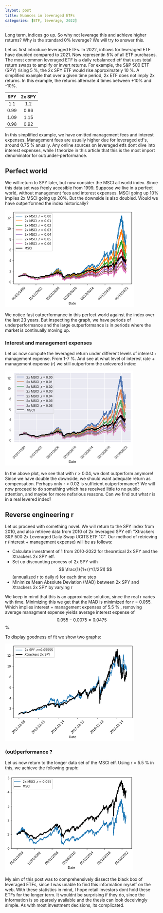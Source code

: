 ```yaml
---
layout: post
title: Nuances in leveraged ETFs
categories: [ETF, leverage, 2022]
---
```


Long term, indices go up. So why not leverage this and achieve higher returns? Why is the standard 0% leverage? We will try to answer this.

Let us first introduce leveraged ETFs. In 2022, inflows for leveraged ETF have doubled compared to 2021. Now representin 5% of all ETF purchases. The most common leveraged ETF is a daily rebalanced etf that uses total return swaps to amplify or invert returns. For example, the S&P 500 ETF (SPY) rising 5 %, the 2x SPY ETF would rise approximately 10 %. A simplified example that over a given time period, 2x ETF does not imply 2x returns. In this example, the returns alternate 4 times between +10% and -10%.


| SPY                  |   2x SPY             | 
|:---------------------: | :---------------------: |
| 1.1			     | 1.2			    |
| 0.99 		     | 0.96 		    |
| 1.09		     | 1.15         |
| 0.98 		     | 0.92			    |


In this simplified example, we have omitted management fees and interest expenses.  Management fees are usually higher due for leveraged etf's, around 0.75 % anually.
Any online sources on leveraged etfs dont dive into interest expenses, while I theorize in this article that this is the most import denominator for out/under-performance.

## Perfect world

We will return to SPY later, but now consider the MSCI all world index. Since this data set was freely accesible from 1999. 
Suppose we live in a perfect world, without management fees and interest expenses. MSCI going up 10% implies 2x MSCI going up 20%.  But the downside is also doubled. Would we have outperformed the index historically?

![](/images/msci2.png)

We notice fast outperformance in this perfect world against the index over the last 23 years. But inspecting the graph, we have periods of underperformance and the large outperformance is in periods where the market is continually moving up. 

### Interest and management expenses

Let us now compute the leveraged return under different levels of interest + management expense. From 1-7 %. And see at what level of interest rate + management expense (r) we still outperform the unlevered index: 

![](/images/mscir.png)

In the above plot, we see that with r > 0.04, we dont outperform anymore! Since we have double the downside, we should want adequate return as compensation. Perhaps only r < 0.02 is sufficient outperformance? We will now proceed to do something which has received little to no public attention, and maybe for more nefarious reasons. Can we find out what r is in a real levered index? 

## Reverse engineering r

Let us proceed with something novel. We will return to the SPY index from 2010, and also retrieve data from 2010 of 2x leveraged SPY etf: "Xtrackers S&P 500 2x Leveraged Daily Swap UCITS ETF 1C". Our method of retrieving r (interest + management expense) will be as follows:

- Calculate investment of 1 from 2010-2022 for theoretical 2x SPY and the Xtrackers 2x SPY etf. 
- Set up discounting process of 2x SPY with $$ \frac{1}{1+r}^(1/251) $$  (annualized r to daily r) for each time step
- Minimize Mean Absolute Deviation (MAD) between 2x SPY and Xtrackers 2x SPY by varying r

We keep in mind that this is an approximate solution, since the real r varies with time. Minimizing this we get that the MAD is minimized for r = 0.055. Which implies interest + management expenses of 5.5 % , removing average managment expense yields average interest expense of $$ 0.055-0.0075 = 0.0475 $$ %. 

To display goodness of fit we show two graphs: 

![](/images/spycomp.png)

### (out)performance ?

Let us now return to the longer data set of the MSCI etf. Using r = 5.5 % in this, we achieve the following graph: 

![](/images/mscicomp.png)

My aim of this post was to comprehensively dissect the black box of leveraged ETFs, since I was unable to find this information myself on the web. With these statistics in mind, I hope retail investors dont hold these ETFs for the longer term. It wouldnt be surprising if they do, since the information is so sparsely available and the thesis can look deceivingly simple. As with most investment decisions, its complicated. 

